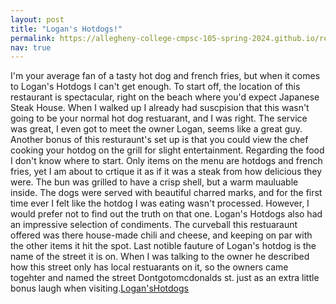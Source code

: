 ```yaml
---
layout: post
title: "Logan's Hotdogs!"
permalink: https://allegheny-college-cmpsc-105-spring-2024.github.io/resto-greer01/
nav: true
---
```

I'm your average fan of a tasty hot dog and french fries, but when it comes to Logan's Hotdogs I can't get enough. To start off, the location of this restaurant is spectacular, right on the beach where you'd expect Japanese Steak House. When I walked up I already had suscpision that this wasn't going to be your normal hot dog restuarant, and I was right. The service was great, I even got to meet the owner Logan, seems like a great guy. Another bonus of this resturaunt's set up is that you could view the chef cooking your hotdog on the grill for slight entertainment. Regarding the food I don't know where to start. Only items on the menu are hotdogs and french fries, yet I am about to crtique it as if it was a steak from how delicious they were. The bun was grilled to have a crisp shell, but a warm mauluable inside. The dogs were served with beautiful charred marks, and for the first time ever I felt like the hotdog I was eating wasn't processed. However, I would prefer not to find out the truth on that one. Logan's Hotdogs also had an impressive selection of condiments. The curveball this restuaraunt offered was there house-made chili and cheese, and keeping on par with the other items it hit the spot. Last notible fauture of Logan's hotdog is the name of the street it is on. When I was talking to the owner he described how this street only has local restuarants on it, so the owners came togehter and named the street Dontgotomcdonalds st. just as an extra little bonus laugh when visiting.[Logan'sHotdogs](https://allegheny-college-cmpsc-105-spring-2024.github.io/resto-greer01/)
